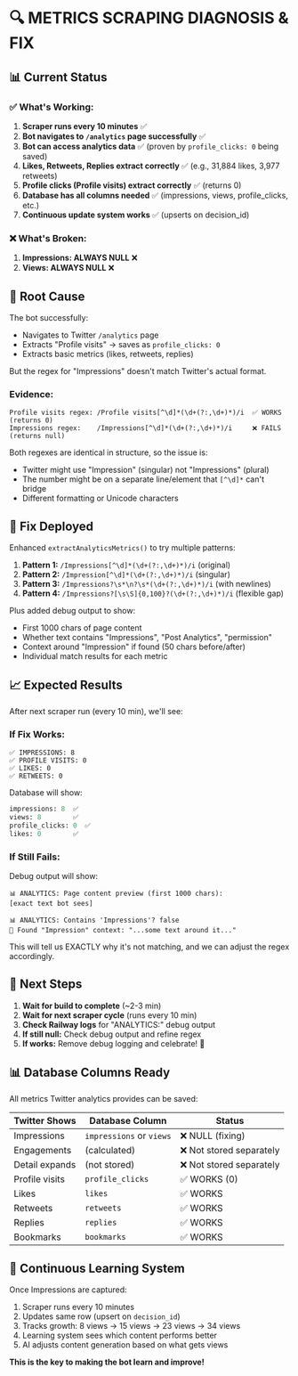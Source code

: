 # 🔍 METRICS SCRAPING DIAGNOSIS & FIX

## 📊 Current Status

### ✅ What's Working:
1. **Scraper runs every 10 minutes** ✅
2. **Bot navigates to `/analytics` page successfully** ✅
3. **Bot can access analytics data** ✅ (proven by `profile_clicks: 0` being saved)
4. **Likes, Retweets, Replies extract correctly** ✅ (e.g., 31,884 likes, 3,977 retweets)
5. **Profile clicks (Profile visits) extract correctly** ✅ (returns 0)
6. **Database has all columns needed** ✅ (impressions, views, profile_clicks, etc.)
7. **Continuous update system works** ✅ (upserts on decision_id)

### ❌ What's Broken:
1. **Impressions: ALWAYS NULL** ❌
2. **Views: ALWAYS NULL** ❌

## 🎯 Root Cause

The bot successfully:
- Navigates to Twitter `/analytics` page
- Extracts "Profile visits" → saves as `profile_clicks: 0`
- Extracts basic metrics (likes, retweets, replies)

But the regex for "Impressions" doesn't match Twitter's actual format.

### Evidence:
```
Profile visits regex: /Profile visits[^\d]*(\d+(?:,\d+)*)/i  ✅ WORKS (returns 0)
Impressions regex:    /Impressions[^\d]*(\d+(?:,\d+)*)/i     ❌ FAILS (returns null)
```

Both regexes are identical in structure, so the issue is:
- Twitter might use "Impression" (singular) not "Impressions" (plural)
- The number might be on a separate line/element that `[^\d]*` can't bridge
- Different formatting or Unicode characters

## 🔧 Fix Deployed

Enhanced `extractAnalyticsMetrics()` to try multiple patterns:

1. **Pattern 1:** `/Impressions[^\d]*(\d+(?:,\d+)*)/i` (original)
2. **Pattern 2:** `/Impression[^\d]*(\d+(?:,\d+)*)/i` (singular)
3. **Pattern 3:** `/Impressions?\s*\n?\s*(\d+(?:,\d+)*)/i` (with newlines)
4. **Pattern 4:** `/Impressions?[\s\S]{0,100}?(\d+(?:,\d+)*)/i` (flexible gap)

Plus added debug output to show:
- First 1000 chars of page content
- Whether text contains "Impressions", "Post Analytics", "permission"
- Context around "Impression" if found (50 chars before/after)
- Individual match results for each metric

## 📈 Expected Results

After next scraper run (every 10 min), we'll see:

### If Fix Works:
```
✅ IMPRESSIONS: 8
✅ PROFILE VISITS: 0
✅ LIKES: 0
✅ RETWEETS: 0
```

Database will show:
```sql
impressions: 8  ✅
views: 8        ✅
profile_clicks: 0  ✅
likes: 0        ✅
```

### If Still Fails:
Debug output will show:
```
📊 ANALYTICS: Page content preview (first 1000 chars):
[exact text bot sees]

📊 ANALYTICS: Contains 'Impressions'? false
🐛 Found "Impression" context: "...some text around it..."
```

This will tell us EXACTLY why it's not matching, and we can adjust the regex accordingly.

## 🎯 Next Steps

1. **Wait for build to complete** (~2-3 min)
2. **Wait for next scraper cycle** (runs every 10 min)
3. **Check Railway logs** for "ANALYTICS:" debug output
4. **If still null:** Check debug output and refine regex
5. **If works:** Remove debug logging and celebrate! 🎉

## 📊 Database Columns Ready

All metrics Twitter analytics provides can be saved:

| Twitter Shows | Database Column | Status |
|---------------|----------------|--------|
| Impressions | `impressions` or `views` | ❌ NULL (fixing) |
| Engagements | (calculated) | ❌ Not stored separately |
| Detail expands | (not stored) | ❌ Not stored separately |
| Profile visits | `profile_clicks` | ✅ WORKS (0) |
| Likes | `likes` | ✅ WORKS |
| Retweets | `retweets` | ✅ WORKS |
| Replies | `replies` | ✅ WORKS |
| Bookmarks | `bookmarks` | ✅ WORKS |

## 🔄 Continuous Learning System

Once Impressions are captured:
1. Scraper runs every 10 minutes
2. Updates same row (upsert on `decision_id`)
3. Tracks growth: 8 views → 15 views → 23 views → 34 views
4. Learning system sees which content performs better
5. AI adjusts content generation based on what gets views

**This is the key to making the bot learn and improve!**

